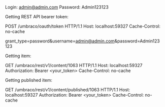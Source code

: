 Login: admin@admin.com
Password: Admin123123

Getting REST API bearer token:

POST /umbraco/oauth/token HTTP/1.1
Host: localhost:59327
Cache-Control: no-cache

grant_type=password&username=admin@admin.com&password=Admin123123


Getting item:

GET /umbraco/rest/v1/content/1063 HTTP/1.1
Host: localhost:59327
Authorization: Bearer <your_token>
Cache-Control: no-cache


Getting published item:

GET /umbraco/rest/v1/content/published/1063 HTTP/1.1
Host: localhost:59327
Authorization: Bearer <your_token>
Cache-Control: no-cache



